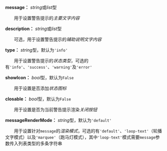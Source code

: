 **message：** *string*或*list*型

　　用于设置警告提示的*主要文字内容*

**description：** *string*或*list*型

　　可选，用于设置警告提示的*辅助说明文字内容*

**type：** *string*型，默认为`'info'`

　　用于设置警告提示的*状态类型*，可选的有`'info'`、`'success'`、`'warning'`及`'error'`

**showIcon：** *bool*型，默认为`False`

　　用于设置是否添加*状态图标*

**closable：** *bool*型，默认为`False`

　　用于设置是否为当前警告提示渲染*关闭按钮*

**messageRenderMode：** *string*型，默认为`'default'`

　　用于设置针对`message`的*渲染模式*，可选的有`'default'`、`'loop-text'`（轮播文字模式）以及`'marquee'`（跑马灯模式），其中`'loop-text'`模式需要`message`参数传入列表类型的多条字符串

